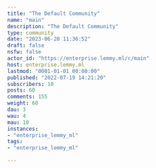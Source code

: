 ```yaml
---
title: "The Default Community" 
name: "main"
description: "The Default Community"
type: community
date: "2023-06-20 11:36:52"
draft: false
nsfw: false
actor_id: "https://enterprise.lemmy.ml/c/main"
host: enterprise.lemmy.ml
lastmod: "0001-01-01 00:00:00"
published: "2022-07-19 14:21:20"
subscribers: 10
posts: 60
comments: 155
weight: 60
dau: 3
wau: 4
mau: 10
instances:
- "enterprise_lemmy_ml"
tags: 
- "enterprise_lemmy_ml"

---
```

